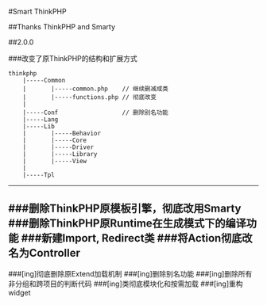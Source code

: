 ﻿#Smart ThinkPHP

##Thanks ThinkPHP and Smarty

##2.0.0

###改变了原ThinkPHP的结构和扩展方式

	thinkphp
		|-----Common
		|		|-----common.php 	// 继续删减成类
		|		|-----functions.php // 彻底改变
		|
		|-----Conf					// 删除别名功能
		|-----Lang
		|-----Lib
		|		|-----Behavior
		|		|-----Core
		|		|-----Driver
		|		|-----Library
		|		|-----View
		|
		|-----Tpl

---
###删除ThinkPHP原模板引擎，彻底改用Smarty
###删除ThinkPHP原Runtime在生成模式下的编译功能
###新建Import, Redirect类
###将Action彻底改名为Controller
---
###[ing]彻底删除原Extend加载机制
###[ing]删除别名功能
###[ing]删除所有非分组和跨项目的判断代码
###[ing]类彻底模块化和按需加载
###[ing]重构widget